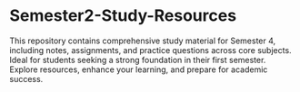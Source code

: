 # Semester2-Study-Resources
This repository contains comprehensive study material for Semester 4, including notes, assignments, and practice questions across core subjects. Ideal for students seeking a strong foundation in their first semester. Explore resources, enhance your learning, and prepare for academic success.
